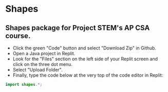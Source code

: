# Shapes
## Shapes package for Project STEM's AP CSA course.
- Click the green "Code" button and select "Download Zip" in Github.
- Open a Java project in Replit.
- Look for the "Files" section on the left side of your Replit screen and click on the three dot menu.
- Select "Upload Folder".
- Finally, type the code below at the very top of the code editor in Replit:
```java
import shapes.*;
```

